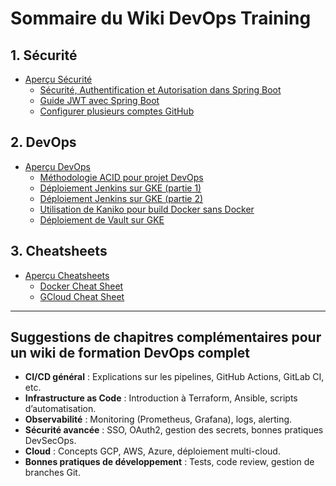 # Sommaire du Wiki DevOps Training

## 1. Sécurité
- [Aperçu Sécurité](security/security-overview.md)
  - [Sécurité, Authentification et Autorisation dans Spring Boot](security/securite-springboot.md)
  - [Guide JWT avec Spring Boot](security/jwt-springboot-guide.md)
  - [Configurer plusieurs comptes GitHub](security/multi-account-github-setup.md)

## 2. DevOps
- [Aperçu DevOps](devops/devops-guides.md)
  - [Méthodologie ACID pour projet DevOps](devops/acid.md)
  - [Déploiement Jenkins sur GKE (partie 1)](devops/deploy-jenkins-gke.md)
  - [Déploiement Jenkins sur GKE (partie 2)](devops/deploy-jenkins-gke-part-2.md)
  - [Utilisation de Kaniko pour build Docker sans Docker](devops/kaniko.md)
  - [Déploiement de Vault sur GKE](devops/vault.md)

## 3. Cheatsheets
- [Aperçu Cheatsheets](cheatsheets/cheatsheets-overview.md)
  - [Docker Cheat Sheet](cheatsheets/docker-cheat-sheet.md)
  - [GCloud Cheat Sheet](cheatsheets/gcloud.md)

---

## Suggestions de chapitres complémentaires pour un wiki de formation DevOps complet

- **CI/CD général** : Explications sur les pipelines, GitHub Actions, GitLab CI, etc.
- **Infrastructure as Code** : Introduction à Terraform, Ansible, scripts d’automatisation.
- **Observabilité** : Monitoring (Prometheus, Grafana), logs, alerting.
- **Sécurité avancée** : SSO, OAuth2, gestion des secrets, bonnes pratiques DevSecOps.
- **Cloud** : Concepts GCP, AWS, Azure, déploiement multi-cloud.
- **Bonnes pratiques de développement** : Tests, code review, gestion de branches Git.

